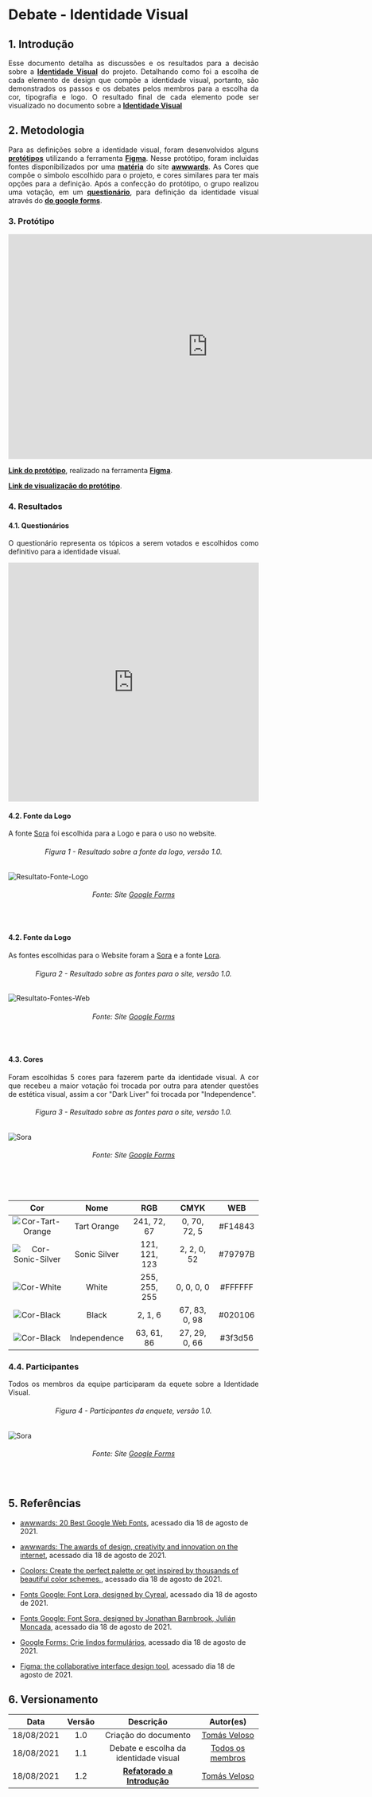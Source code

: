 # Debate - Identidade Visual

## 1. Introdução

<p align = "justify">Esse documento detalha as discussões e os resultados para a decisão sobre a <a href="../identidadeVisual/" target="_blank"><b>Identidade Visual</b></a> do projeto. Detalhando como foi a escolha de cada elemento de design que compõe a identidade visual, portanto, são demonstrados os passos e os debates pelos membros para a escolha da cor, tipografia e logo. O resultado final de cada elemento pode ser visualizado no documento sobre a <a href="../identidadeVisual/" target="_blank"><b>Identidade Visual</b></a></p>

## 2. Metodologia

<p align = "justify"> Para as definições sobre a identidade visual, foram desenvolvidos alguns <a href="#3-prototipo"><b>protótipos</b></a> utilizando a ferramenta <a href="https://www.figma.com/" target="_blank"><b>Figma</b></a>. Nesse protótipo, foram incluidas fontes disponibilizados por uma <a href="https://www.awwwards.com/20-best-web-fonts-from-google-web-fonts-and-font-face.html" target="_blank"><b>matéria</b></a> do site <a href="https://www.awwwards.com/" target="_blank"><b>awwwards</b></a>. As Cores que compõe o símbolo escolhido para o projeto, e cores similares para ter mais opções para a definição. Após a confecção do protótipo, o grupo realizou uma votação, em um <a href="#4-resultados
"><b>questionário</b></a>, para definição da identidade visual através do <a href="https://www.google.com/intl/pt-BR/forms/about/" target="_blank"><b>do google forms</b></a>.</p> 
 
### 3. Protótipo

<iframe style="border: 1px solid rgba(0, 0, 0, 0.1);" width="800" height="450" src="https://www.figma.com/embed?embed_host=share&url=https%3A%2F%2Fwww.figma.com%2Fproto%2FDKWzd4WjiCNoDUUINY1U4v%2FUntitled%3Fnode-id%3D6%253A6%26scaling%3Dscale-down-width%26page-id%3D0%253A1" allowfullscreen></iframe>

<p align = "justify"> <a href="https://www.figma.com/file/DKWzd4WjiCNoDUUINY1U4v/Identidade-Visual-Cardeal?node-id=0%3A1" target="_blank"><b>Link do protótipo</b></a>, realizado na ferramenta <a href="https://www.figma.com/" target="_blank"><b>Figma</b></a>.</p>
<p align = "justify"> <a href="https://www.figma.com/proto/DKWzd4WjiCNoDUUINY1U4v/Identidade-Visual-Cardeal?node-id=6%3A6&scaling=min-zoom&page-id=0%3A1" target="_blank"><b>Link de visualização do protótipo</b></a>.</p>

### 4. Resultados

#### 4.1. Questionários

<p align = "justify">O questionário representa os tópicos a serem votados e escolhidos como definitivo para a identidade visual.</p>

<iframe width="100%" height= "480px" src= "https://docs.google.com/forms/d/e/1FAIpQLSeHq0jPEeEwh4WcMH-Q0Wf7S2QTpO4WtxsHS_WPj0_hh6DWWw/viewform" frameborder= "0" marginwidth= "0" marginheight= "0" style= "border: none; max-height:100vh" allowfullscreen webkitallowfullscreen mozallowfullscreen msallowfullscreen> </iframe></br>

#### 4.2. Fonte da Logo

<p align = "justify">A fonte <a href="https://fonts.google.com/specimen/Sora?query=sora" target="_blank">Sora</a> foi escolhida para a Logo e para o uso no website.</p>

<h6 align = "center">Figura 1 - Resultado sobre a fonte da logo, versão 1.0.</h6>

![Resultato-Fonte-Logo](../desenhoSoftwareBase/img/IdentidadeVisual/fonte1.png)

<h6 align = "center">Fonte: Site <a href="https://www.google.com/intl/pt-BR/forms/about/" target="_blank">Google Forms</a></h6></br>

#### 4.2. Fonte da Logo

<p align = "justify">As fontes escolhidas para o Website foram a  <a href="https://fonts.google.com/specimen/Sora?query=sora" target="_blank">Sora</a> e a fonte <a href="https://fonts.google.com/specimen/Lora?query=Cyreal" target="_blank">Lora</a>.</p>

<h6 align = "center">Figura 2 - Resultado sobre as fontes para o site, versão 1.0.</h6>

![Resultato-Fontes-Web](../desenhoSoftwareBase/img/IdentidadeVisual/fonteSite.png)

<h6 align = "center">Fonte: Site <a href="https://www.google.com/intl/pt-BR/forms/about/" target="_blank">Google Forms</a></h6></br>

#### 4.3. Cores

<p align = "justify"> Foram escolhidas 5 cores para fazerem parte da identidade visual. A cor que recebeu a maior votação foi trocada por outra para atender questões de estética visual, assim a cor "Dark Liver" foi trocada por "Independence".</p>

<h6 align = "center">Figura 3 - Resultado sobre as fontes para o site, versão 1.0.</h6>

![Sora](../desenhoSoftwareBase/img/IdentidadeVisual/resultadoCor.png)

<h6 align = "center">Fonte: Site <a href="https://www.google.com/intl/pt-BR/forms/about/" target="_blank">Google Forms</a></h6></br></br>

<center>

|                                  **Cor**                                  |   **Nome**   |    **RGB**    |   **CMYK**    | **WEB** |
| :-----------------------------------------------------------------------: | :----------: | :-----------: | :-----------: | :-----: |
|  ![Cor-Tart-Orange](../desenhoSoftwareBase/img/IdentidadeVisual/red.png)  | Tart Orange  |  241, 72, 67  | 0, 70, 72, 5  | #F14843 |
| ![Cor-Sonic-Silver](../desenhoSoftwareBase/img/IdentidadeVisual/grey.png) | Sonic Silver | 121, 121, 123 |  2, 2, 0, 52  | #79797B |
|    ![Cor-White](../desenhoSoftwareBase/img/IdentidadeVisual/white.png)    |    White     | 255, 255, 255 |  0, 0, 0, 0   | #FFFFFF |
|    ![Cor-Black](../desenhoSoftwareBase/img/IdentidadeVisual/black.png)    |    Black     |    2, 1, 6    | 67, 83, 0, 98 | #020106 |
|   ![Cor-Black](../desenhoSoftwareBase/img/IdentidadeVisual/purple.png)    | Independence |  63, 61, 86   | 27, 29, 0, 66 | #3f3d56 |

</center>

### 4.4. Participantes

<p align = "justify"> Todos os membros da equipe participaram da equete sobre a Identidade Visual.</p>

<h6 align = "center">Figura 4 - Participantes da enquete, versão 1.0.</h6>

![Sora](../desenhoSoftwareBase/img/IdentidadeVisual/nomes.png)

<h6 align = "center">Fonte: Site <a href="https://www.google.com/intl/pt-BR/forms/about/" target="_blank">Google Forms</a></h6></br>

## 5. Referências

- [awwwards: 20 Best Google Web Fonts](https://www.awwwards.com/20-best-web-fonts-from-google-web-fonts-and-font-face.html), acessado dia 18 de agosto de 2021.

- [awwwards: The awards of design, creativity and innovation on the internet](https://www.awwwards.com/), acessado dia 18 de agosto de 2021.

- [Coolors: Create the perfect palette or get inspired by thousands of beautiful color schemes.](https://coolors.co/), acessado dia 18 de agosto de 2021.

- [Fonts Google: Font Lora, designed by Cyreal](https://fonts.google.com/specimen/Lora?query=lora#standard-styles), acessado dia 18 de agosto de 2021.

- [Fonts Google: Font Sora, designed by Jonathan Barnbrook, Julián Moncada](https://fonts.google.com/specimen/Sora?query=sora), acessado dia 18 de agosto de 2021.

- [Google Forms: Crie lindos formulários](https://fonts.google.com/specimen/Sora?query=sora), acessado dia 18 de agosto de 2021.

- [Figma: the collaborative interface design tool](https://www.figma.com), acessado dia 18 de agosto de 2021.

## 6. Versionamento

|    Data    | Versão |                             Descrição                              |                                 Autor(es)                                 |
| :--------: | :----: | :----------------------------------------------------------------: | :-----------------------------------------------------------------------: |
| 18/08/2021 |  1.0   |                        Criação do documento                        |              [Tomás Veloso](https://github.com/tomasvelos0)               |
| 18/08/2021 |  1.1   |               Debate e escolha da identidade visual                | [Todos os membros](https://unbarqdsw2021-1.github.io/2021.1_G04_Cardeal/) |
| 18/08/2021 |  1.2   | **[Refatorado a Introdução](../padroesDeProjeto/correcoes_E2.md)** |              [Tomás Veloso](https://github.com/tomasvelos0)               |
